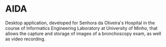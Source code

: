 # AIDA

Desktop application, developed for Senhora da Oliveira's Hospital in the course of Informatics Engineering Laboratory at University of Minho, that allows the capture and storage of images of a bronchoscopy exam, as well as video recording.
